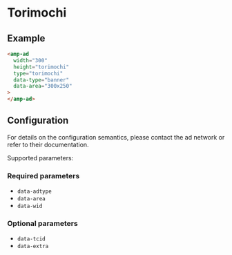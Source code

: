 <!---
Copyright 2019 The AMP HTML Authors. All Rights Reserved.

Licensed under the Apache License, Version 2.0 (the "License");
you may not use this file except in compliance with the License.
You may obtain a copy of the License at

      http://www.apache.org/licenses/LICENSE-2.0

Unless required by applicable law or agreed to in writing, software
distributed under the License is distributed on an "AS-IS" BASIS,
WITHOUT WARRANTIES OR CONDITIONS OF ANY KIND, either express or implied.
See the License for the specific language governing permissions and
limitations under the License.
-->

# Torimochi

## Example

```html
<amp-ad
  width="300"
  height="torimochi"
  type="torimochi"
  data-type="banner"
  data-area="300x250"
>
</amp-ad>
```

## Configuration

For details on the configuration semantics, please contact the ad network or refer to their documentation.

Supported parameters:

### Required parameters

-   `data-adtype`
-   `data-area`
-   `data-wid`

### Optional parameters

-   `data-tcid`
-   `data-extra`

